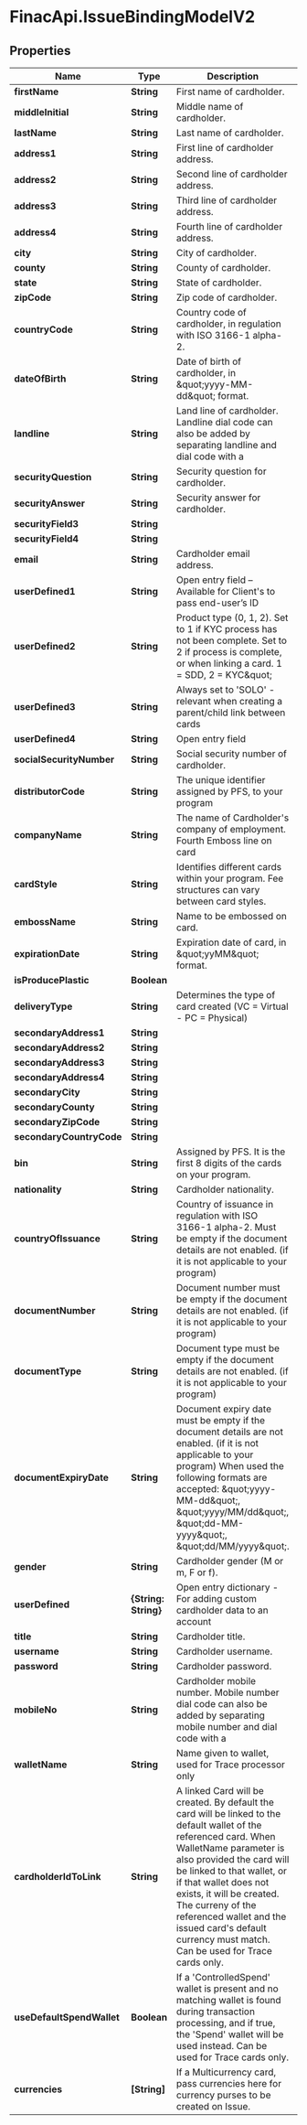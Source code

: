 # FinacApi.IssueBindingModelV2

## Properties
Name | Type | Description | Notes
------------ | ------------- | ------------- | -------------
**firstName** | **String** | First name of cardholder. | 
**middleInitial** | **String** | Middle name of cardholder. | [optional] 
**lastName** | **String** | Last name of cardholder. | 
**address1** | **String** | First line of cardholder address. | 
**address2** | **String** | Second line of cardholder address. | [optional] 
**address3** | **String** | Third line of cardholder address. | [optional] 
**address4** | **String** | Fourth line of cardholder address. | [optional] 
**city** | **String** | City of cardholder. | [optional] 
**county** | **String** | County of cardholder. | [optional] 
**state** | **String** | State of cardholder. | [optional] 
**zipCode** | **String** | Zip code of cardholder. | [optional] 
**countryCode** | **String** | Country code of cardholder, in regulation with ISO 3166-1 alpha-2. | 
**dateOfBirth** | **String** | Date of birth of cardholder, in \&quot;yyyy-MM-dd\&quot; format. | 
**landline** | **String** | Land line of cardholder. Landline dial code can also be added by separating landline and dial code with a |. | [optional] 
**securityQuestion** | **String** | Security question for cardholder. | [optional] 
**securityAnswer** | **String** | Security answer for cardholder. | [optional] 
**securityField3** | **String** |  | [optional] 
**securityField4** | **String** |  | [optional] 
**email** | **String** | Cardholder email address. | [optional] 
**userDefined1** | **String** | Open entry field – Available for Client&#x27;s to pass end-user’s ID | [optional] 
**userDefined2** | **String** | Product type (0, 1, 2). Set to 1 if KYC process has not been complete. Set to 2 if process is complete, or when linking a card. 1 &#x3D; SDD, 2 &#x3D; KYC\&quot; | [optional] 
**userDefined3** | **String** | Always set to &#x27;SOLO&#x27; - relevant when creating a parent/child link between cards | [optional] 
**userDefined4** | **String** | Open entry field | [optional] 
**socialSecurityNumber** | **String** | Social security number of cardholder. | [optional] 
**distributorCode** | **String** | The unique identifier assigned by PFS, to your program | 
**companyName** | **String** | The name of Cardholder&#x27;s company of employment. Fourth Emboss line on card | [optional] 
**cardStyle** | **String** | Identifies different cards within your program. Fee structures can vary between card styles. | 
**embossName** | **String** | Name to be embossed on card. | [optional] 
**expirationDate** | **String** | Expiration date of card, in \&quot;yyMM\&quot; format. | [optional] 
**isProducePlastic** | **Boolean** |  | [optional] 
**deliveryType** | **String** | Determines the type of card created (VC &#x3D; Virtual - PC &#x3D; Physical) | [optional] 
**secondaryAddress1** | **String** |  | [optional] 
**secondaryAddress2** | **String** |  | [optional] 
**secondaryAddress3** | **String** |  | [optional] 
**secondaryAddress4** | **String** |  | [optional] 
**secondaryCity** | **String** |  | [optional] 
**secondaryCounty** | **String** |  | [optional] 
**secondaryZipCode** | **String** |  | [optional] 
**secondaryCountryCode** | **String** |  | [optional] 
**bin** | **String** | Assigned by PFS. It is the first 8 digits of the cards on your program. | 
**nationality** | **String** | Cardholder nationality. | [optional] 
**countryOfIssuance** | **String** | Country of issuance in regulation with ISO 3166-1 alpha-2. Must be empty if the document details are not enabled. (if it is not applicable to your program) | [optional] 
**documentNumber** | **String** | Document number must be empty if the document details are not enabled. (if it is not applicable to your program) | [optional] 
**documentType** | **String** | Document type must be empty if the document details are not enabled. (if it is not applicable to your program) | [optional] 
**documentExpiryDate** | **String** | Document expiry date must be empty if the document details are not enabled. (if it is not applicable to your program) When used the following formats are accepted: \&quot;yyyy-MM-dd\&quot;, \&quot;yyyy/MM/dd\&quot;, \&quot;dd-MM-yyyy\&quot;, \&quot;dd/MM/yyyy\&quot;. | [optional] 
**gender** | **String** | Cardholder gender (M or m, F or f). | [optional] 
**userDefined** | **{String: String}** | Open entry dictionary - For adding custom cardholder data to an account | [optional] 
**title** | **String** | Cardholder title. | [optional] 
**username** | **String** | Cardholder username. | [optional] 
**password** | **String** | Cardholder password. | [optional] 
**mobileNo** | **String** | Cardholder mobile number. Mobile number dial code can also be added by separating mobile number and dial code with a |. | [optional] 
**walletName** | **String** | Name given to wallet, used for Trace processor only | [optional] 
**cardholderIdToLink** | **String** | A linked Card will be created. By default the card will be linked to the default wallet of the referenced card.    When WalletName parameter is also provided the card will be linked to that wallet, or if that wallet does not exists, it will be created.   The curreny of the referenced wallet and the issued card&#x27;s default currency must match.    Can be used for Trace cards only. | [optional] 
**useDefaultSpendWallet** | **Boolean** | If a &#x27;ControlledSpend&#x27; wallet is present and no matching wallet is found during transaction processing, and if true, the &#x27;Spend&#x27; wallet will be used instead.    Can be used for Trace cards only. | [optional] 
**currencies** | **[String]** | If a Multicurrency card, pass currencies here for currency purses to be created on Issue. | [optional] 
